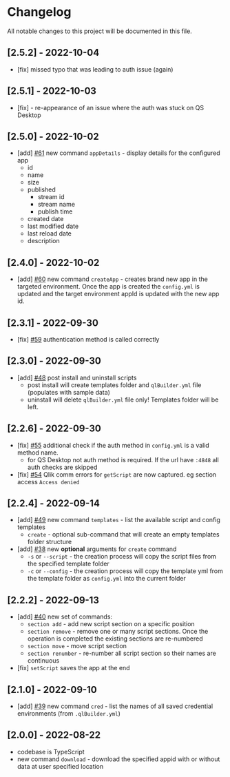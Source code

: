 # Changelog

All notable changes to this project will be documented in this file.

## [2.5.2] - 2022-10-04

- [fix] missed typo that was leading to auth issue (again)

## [2.5.1] - 2022-10-03

- [fix] - re-appearance of an issue where the auth was stuck on QS Desktop

## [2.5.0] - 2022-10-02

- [add] [#61](https://github.com/Informatiqal/qlbuilder/issues/61) new command `appDetails` - display details for the configured app
  - id
  - name
  - size
  - published
    - stream id
    - stream name
    - publish time
  - created date
  - last modified date
  - last reload date
  - description

## [2.4.0] - 2022-10-02

- [add] [#60](https://github.com/Informatiqal/qlbuilder/issues/60) new command `createApp` - creates brand new app in the targeted environment. Once the app is created the `config.yml` is updated and the target environment appId is updated with the new app id.

## [2.3.1] - 2022-09-30

- [fix] [#59](https://github.com/Informatiqal/qlbuilder/issues/59) authentication method is called correctly

## [2.3.0] - 2022-09-30

- [add] [#48](https://github.com/Informatiqal/qlbuilder/issues/48) post install and uninstall scripts
  - post install will create templates folder and `qlBuilder.yml` file (populates with sample data)
  - uninstall will delete `qlBuilder.yml` file only! Templates folder will be left.

## [2.2.6] - 2022-09-30

- [fix] [#55](https://github.com/Informatiqal/qlbuilder/issues/55) additional check if the auth method in `config.yml` is a valid method name.
  - for QS Desktop not auth method is required. If the url have `:4848` all auth checks are skipped
- [fix] [#54](https://github.com/Informatiqal/qlbuilder/issues/54) Qlik comm errors for `getScript` are now captured. eg section access `Access denied`

## [2.2.4] - 2022-09-14

- [add] [#49](https://github.com/Informatiqal/qlbuilder/issues/49) new command `templates` - list the available script and config templates
  - `create` - optional sub-command that will create an empty templates folder structure
- [add] [#38](https://github.com/Informatiqal/qlbuilder/issues/38) new **optional** arguments for `create` command
  - `-s` or `--script` - the creation process will copy the script files from the specified template folder
  - `-c` or `--config` - the creation process will copy the template yml from the template folder as `config.yml` into the current folder

## [2.2.2] - 2022-09-13

- [add] [#40](https://github.com/Informatiqal/qlbuilder/issues/40) new set of commands:
  - `section add` - add new script section on a specific position
  - `section remove` - remove one or many script sections. Once the operation is completed the existing sections are re-numbered
  - `section move` - move script section
  - `section renumber` - re-number all script section so their names are continuous
- [fix] `setScript` saves the app at the end

## [2.1.0] - 2022-09-10

- [add] [#39](https://github.com/Informatiqal/qlbuilder/issues/39) new command `cred` - list the names of all saved credential environments (from `.qlBuilder.yml`)

## [2.0.0] - 2022-08-22

- codebase is TypeScript
- new command `download` - download the specified appid with or without data at user specified location
